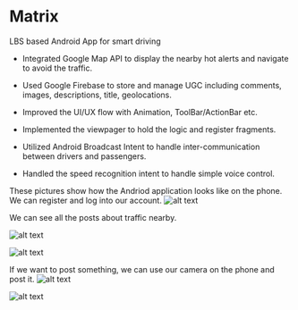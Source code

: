 # Matrix
LBS based Android App for smart driving

- Integrated Google Map API to display the nearby hot alerts and navigate to avoid the traffic.

- Used Google Firebase to store and manage UGC including comments, images, descriptions, title, geolocations.

- Improved the UI/UX flow with Animation, ToolBar/ActionBar etc.

- Implemented the viewpager to hold the logic and register fragments.

- Utilized Android Broadcast Intent to handle inter-communication between drivers and passengers.

- Handled the speed recognition intent to handle simple voice control.


These pictures show how the Andriod application looks like on the phone.
We can register and log into our account. 
![alt text](https://i.ibb.co/F6VVzSr/Capture13.jpg)

We can see all the posts about traffic nearby.

![alt text](https://i.ibb.co/mFQwPDR/Capture14.jpg)

![alt text](https://i.ibb.co/Fh2VF9p/Capture15.jpg)

If we want to post something, we can use our camera on the phone and post it.
![alt text](https://i.ibb.co/ZWf3rsP/Capture16.jpg)

![alt text](https://i.ibb.co/Hg8C5qn/Capture17.jpg)
